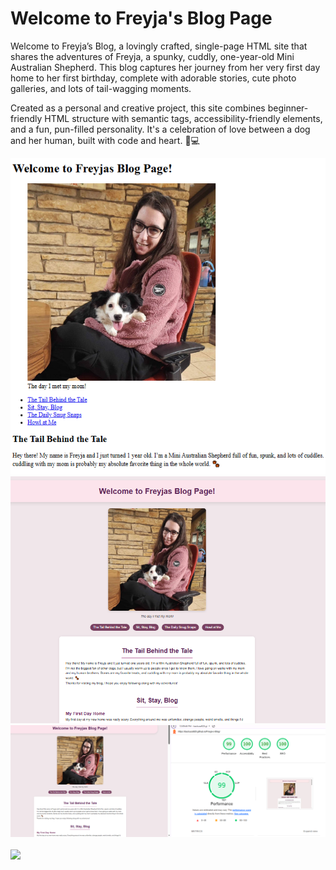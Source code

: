 <h1>Welcome to Freyja's Blog Page</h1>
<p>Welcome to Freyja’s Blog, a lovingly crafted, single-page HTML site that shares the adventures of Freyja, a spunky, cuddly, one-year-old Mini Australian Shepherd. This blog captures her journey from her very first day home to her first birthday, complete with adorable stories, cute photo galleries, and lots of tail-wagging moments.</p>

<p>Created as a personal and creative project, this site combines beginner-friendly HTML structure with semantic tags, accessibility-friendly elements, and a fun, pun-filled personality. It's a celebration of love between a dog and her human, built with code and heart. 🐶💻</p>

<a href="https://backusa920.github.io/Freyja-s-Blog/">

  <img src="./assets/Screen.png" height=auto; max-width=500px; alt="Screenshot">
  <br>
  <img src="./assets/UpdatedScreen.png" height=auto; max-width=500px; alt="screenshot">
  <br>
  <img src="./assets/updated screen2.png" height=auto; max-width=500px; alt="screenshot">
</a>
<br><br>
<a href="https://backusa920.github.io/Freyja-s-Blog/">
  <img src="https://dabuttonfactory.com/button.png?t=View+Project&f=Calibri-Bold&ts=18&tc=fff&hp=45&vp=20&w=134&h=38&c=11&bgt=unicolored&bgc=245c68&be=1">
</a>